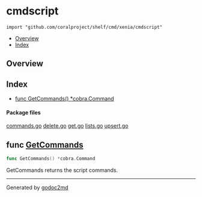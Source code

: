 

# cmdscript
`import "github.com/coralproject/shelf/cmd/xenia/cmdscript"`

* [Overview](#pkg-overview)
* [Index](#pkg-index)

## <a name="pkg-overview">Overview</a>



## <a name="pkg-index">Index</a>
* [func GetCommands() *cobra.Command](#GetCommands)


#### <a name="pkg-files">Package files</a>
[commands.go](/src/github.com/coralproject/shelf/cmd/xenia/cmdscript/commands.go) [delete.go](/src/github.com/coralproject/shelf/cmd/xenia/cmdscript/delete.go) [get.go](/src/github.com/coralproject/shelf/cmd/xenia/cmdscript/get.go) [lists.go](/src/github.com/coralproject/shelf/cmd/xenia/cmdscript/lists.go) [upsert.go](/src/github.com/coralproject/shelf/cmd/xenia/cmdscript/upsert.go) 





## <a name="GetCommands">func</a> [GetCommands](/src/target/commands.go?s=274:307#L2)
``` go
func GetCommands() *cobra.Command
```
GetCommands returns the script commands.








- - -
Generated by [godoc2md](http://godoc.org/github.com/davecheney/godoc2md)
